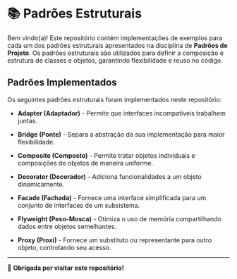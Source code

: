# 📚 Padrões Estruturais

Bem vindo(a)! Este repositório contém implementações de exemplos para cada um dos padrões estruturais apresentados na disciplina de **Padrões de Projeto**. Os padrões estruturais são utilizados para definir a composição e estrutura de classes e objetos, garantindo flexibilidade e reuso no código.

## Padrões Implementados

Os seguintes padrões estruturais foram implementados neste repositório:

- **Adapter (Adaptador)** - Permite que interfaces incompatíveis trabalhem juntas.

- **Bridge (Ponte)** - Separa a abstração da sua implementação para maior flexibilidade.

- **Composite (Composto)** - Permite tratar objetos individuais e composições de objetos de maneira uniforme.

- **Decorator (Decorador)** - Adiciona funcionalidades a um objeto dinamicamente.

- **Facade (Fachada)** - Fornece uma interface simplificada para um conjunto de interfaces de um subsistema.

- **Flyweight (Peso-Mosca)** - Otimiza o uso de memória compartilhando dados entre objetos semelhantes.

- **Proxy (Proxi)** - Fornece um substituto ou representante para outro objeto, controlando seu acesso.
  
---

🖤 **Obrigada por visitar este repositório!**

